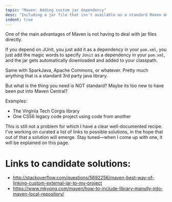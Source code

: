 ```yaml
---
topic: "Maven: Adding custom jar dependency"
desc: "Including a jar file that isn't available as a standard Maven dependency"
indent: true
---
```


One of the main advantages of Maven is not having to deal with jar files directly.  

If you depend on JUnit, you just add it as a dependency in your `pom.xml`,  you just add the magic words to specify
`JUnit` as a dependency in your `pom.xml`, and the jar gets automatically downloaded and added to your classpath.

Same with SparkJava, Apache Commons, or whatever.   Pretty much anything that is a standard 3rd party java library.

But what is the thing you need is NOT standard?  Maybe its too new to have been put into Maven Central?

Examples:

* The Virginia Tech Corgis library
* One CS56 legacy code project using code from another

This is still not a problem for which I have a clear well-documented recipe.  I've working on curated a list of 
links to possible solutions, in the hope that out of that a solution will emerge.  Stay tuned&mdash;when I come up with one,
it will be explained on this page.

# Links to candidate solutions:

* <http://stackoverflow.com/questions/5692256/maven-best-way-of-linking-custom-external-jar-to-my-project>
* <https://www.mkyong.com/maven/how-to-include-library-manully-into-maven-local-repository/>
